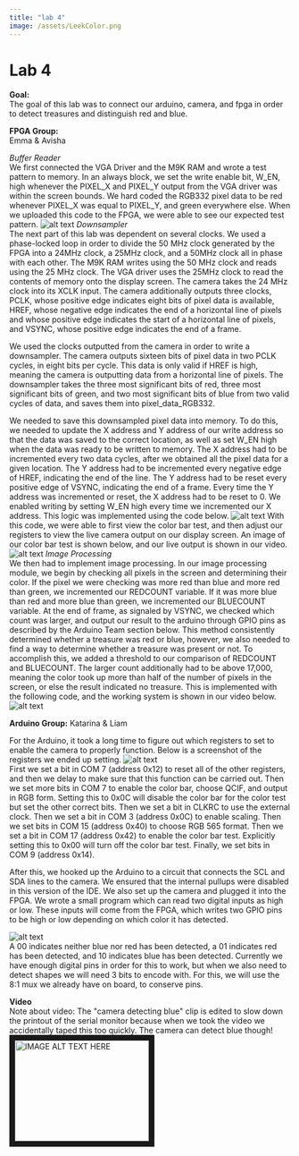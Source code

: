 ```yaml
---
title: "lab 4"
image: /assets/LeekColor.png
---
```


# Lab 4

**Goal:**  
The goal of this lab was to connect our arduino, camera, and fpga in order to detect treasures and distinguish red and blue.


**FPGA Group:**  
Emma & Avisha

*Buffer Reader*  
We first connected the VGA Driver and the M9K RAM and wrote a test pattern to memory. In an always block, we set the write enable bit, W_EN, high whenever the PIXEL_X and PIXEL_Y output from the VGA driver was within the screen bounds. We hard coded the RGB332 pixel data to be red whenever PIXEL_X was equal to PIXEL_Y, and green everywhere else. When we uploaded this code to the FPGA, we were able to see our expected test pattern.
![alt text](/assets/lab4/m9k.png)
*Downsampler*  
The next part of this lab was dependent on several clocks. We used a phase-locked loop in order to divide the 50 MHz clock generated by the FPGA into a 24MHz clock, a 25MHz clock, and a 50MHz clock all in phase with each other. The M9K RAM writes using the 50 MHz clock and reads using the 25 MHz clock. The VGA driver uses the 25MHz clock to read the contents of memory onto the display screen. The camera takes the 24 MHz clock into its XCLK input. The camera additionally outputs three clocks, PCLK, whose positive edge indicates eight bits of pixel data is available, HREF, whose negative edge indicates the end of a horizontal line of pixels and whose positive edge indicates the start of a horizontal line of pixels, and VSYNC, whose positive edge indicates the end of a frame.

We used the clocks outputted from the camera in order to write a downsampler. The camera outputs sixteen bits of pixel data in two PCLK cycles, in eight bits per cycle. This data is only valid if HREF is high, meaning the camera is outputting data from a horizontal line of pixels. The downsampler takes the three most significant bits of red, three most significant bits of green, and two most significant bits of blue from two valid cycles of data, and saves them into pixel_data_RGB332.

We needed to save this downsampled pixel data into memory. To do this, we needed to update the X address and Y address of our write address so that the data was saved to the correct location, as well as set W_EN high when the data was ready to be written to memory. The X address had to be incremented every two data cycles, after we obtained all the pixel data for a given location. The Y address had to be incremented every negative edge of HREF, indicating the end of the line. The Y address had to be reset every positive edge of VSYNC, indicating the end of a frame. Every time the Y address was incremented or reset, the X address had to be reset to 0. We enabled writing by setting W_EN high every time we incremented our X address. This logic was implemented using the code below.
![alt text](/assets/lab4/downsampler_code.png)
With this code, we were able to first view the color bar test, and then adjust our registers to view the live camera output on our display screen. An image of our color bar test is shown below, and our live output is shown in our video.
![alt text](/assets/lab4/color_bar.png)
*Image Processing*  
We then had to implement image processing. In our image processing module, we begin by checking all pixels in the screen and determining their color. If the pixel we were checking was more red than blue and more red than green, we incremented our REDCOUNT variable. If it was more blue than red and more blue than green, we incremented our BLUECOUNT variable. At the end of frame, as signaled by VSYNC, we checked which count was larger, and output our result to the arduino through GPIO pins as described by the Arduino Team section below. This method consistently determined whether a treasure was red or blue, however, we also needed to find a way to determine whether a treasure was present or not. To accomplish this, we added a threshold to our comparison of REDCOUNT and BLUECOUNT. The larger count additionally had to be above 17,000, meaning the color took up more than half of the number of pixels in the screen, or else the result indicated no treasure. This is implemented with the following code, and the working system is shown in our video below.
![alt text](/assets/lab4/imageprocessor_code.png)


**Arduino Group:**
Katarina & Liam

For the Arduino, it took a long time to figure out which registers to set to enable the camera to properly function. Below is a screenshot of the registers we ended up setting.
![alt text](/assets/lab4/write_regs.png)  
First we set a bit in COM 7 (address 0x12) to reset all of the other registers, and then we delay to make sure that this function can be carried out. Then we set more bits in COM 7 to enable the color bar, choose QCIF, and output in RGB form. Setting this to 0x0C will disable the color bar for the color test but set the other correct bits. Then we set a bit in CLKRC to use the external clock. Then we set a bit in COM 3 (address 0x0C) to enable scaling. Then we set bits in COM 15 (address 0x40) to choose RGB 565 format. Then we set a bit in COM 17 (address 0x42) to enable the color bar test. Explicitly setting this to 0x00 will turn off the color bar test. Finally, we set bits in COM 9 (address 0x14).


After this, we hooked up the Arduino to a circuit that connects the SCL and SDA lines to the camera. We ensured that the internal pullups were disabled in this version of the IDE. We also set up the camera and plugged it into the FPGA. We wrote a small program which can read two digital inputs as high or low. These inputs will come from the FPGA, which writes two GPIO pins to be high or low depending on which color it has detected.

![alt text](/assets/lab4/color_receiver.png)  
A 00 indicates neither blue nor red has been detected, a 01 indicates red has been detected, and 10 indicates blue has been detected. Currently we have enough digital pins in order for this to work, but when we also need to detect shapes we will need 3 bits to encode with. For this, we will use the 8:1 mux we already have on board, to conserve pins.




**Video**  
Note about video: The "camera detecting blue" clip is edited to slow down the printout of the serial monitor because when we took the video we accidentally taped this too quickly. The camera can detect blue though! 
<a href="https://www.youtube.com/watch?v=-ELxgAqNMMA
" target="_blank"><img src="http://img.youtube.com/vi/-ELxgAqNMMA/0.jpg" 
alt="IMAGE ALT TEXT HERE" width="240" height="180" border="10" /></a>
